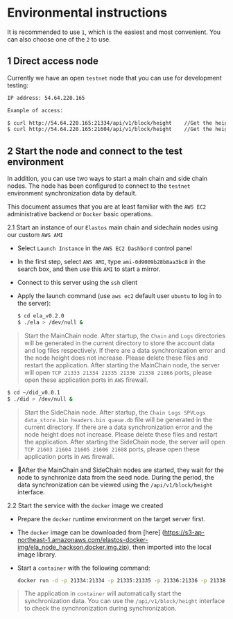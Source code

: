 # Environmental instructions

It is recommended to use `1`, which is the easiest and most convenient. You can also choose one of the `2` to use.

## 1 Direct access node

Currently we have an open `testnet` node that you can use for development testing:

```bash
IP address: 54.64.220.165

Example of access:

$ curl http://54.64.220.165:21334/api/v1/block/height    //Get the height of the MainChain node
$ curl http://54.64.220.165:21604/api/v1/block/height    //Get the height of the SideChain node
```

## 2 Start the node and connect to the test environment

In addition, you can use two ways to start a main chain and side chain nodes. The node has been configured to connect to the `testnet` environment synchronization data by default.

This document assumes that you are at least familiar with the `AWS EC2` administrative backend or `Docker` basic operations.

2.1 Start an instance of our `Elastos` main chain and sidechain nodes using our custom `AWS AMI`

* Select `Launch Instance` in the `AWS EC2 Dashbord` control panel

* In the first step, select `AWS AMI`, type `ami-0d9009b28b8aa3bc8` in the search box, and then use this `AMI` to start a mirror.

* Connect to this server using the `ssh` client

* Apply the launch command (use `aws ec2` default user `ubuntu` to log in to the server):

    ```bash
    $ cd ela_v0.2.0
    $ ./ela > /dev/null &
    ```

> Start the MainChain node. After startup, the `Chain` and `Logs` directories will be generated in the current directory to store the account data and log files respectively. If there are a data synchronization error and the node height does not increase. Please delete these files and restart the application.
> After starting the MainChain node, the server will open `TCP 21333 21334 21335 21336 21338 21866` ports, please open these application ports in `AWS` firewall.

```bash
$ cd ~/did_v0.0.1
$ ./did > /dev/null &
```

> Start the SideChain node. After startup, the `Chain Logs SPVLogs data_store.bin headers.bin queue.db` file will be generated in the current directory. If there are a data synchronization error and the node height does not increase. Please delete these files and restart the application.
> After starting the SideChain node, the server will open `TCP 21603 21604 21605 21606 21608` ports, please open these application ports in `AWS` firewall.

* After the MainChain and SideChain nodes are started, they wait for the node to synchronize data from the seed node. During the period, the data synchronization can be viewed using the `/api/v1/block/height` interface.

2.2 Start the service with the `docker` image we created

* Prepare the `docker` runtime environment on the target server first.

* The `docker` image can be downloaded from [here] (https://s3-ap-northeast-1.amazonaws.com/elastos-docker-img/ela_node_hackson.docker.img.zip), then imported into the local image library.

* Start a `container` with the following command:

    ```bash
    docker run -d -p 21334:21334 -p 21335:21335 -p 21336:21336 -p 21338:21338 -p 21604:21604 -p 21605:21605 -p 21606:21606 -p 21608:21608 ela-node-did
    ```

> The application in `container` will automatically start the synchronization data. You can use the `/api/v1/block/height` interface to check the synchronization during synchronization.